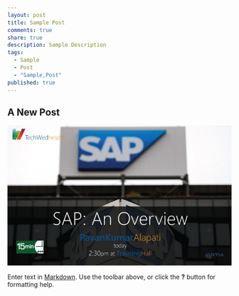 ```yaml
---
layout: post
title: Sample Post
comments: true
share: true
description: Sample Description
tags: 
  - Sample
  - Post
  - "Sample,Post"
published: true
---
```


## A New Post
![SAP.jpg](/images/Revolt/Technology/Microsoft/Roslyn/_posts/SAP.jpg)

Enter text in [Markdown](http://daringfireball.net/projects/markdown/). Use the toolbar above, or click the **?** button for formatting help.